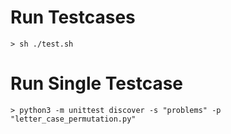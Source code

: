 # Run Testcases

`> sh ./test.sh`

# Run Single Testcase

`> python3 -m unittest discover -s "problems" -p "letter_case_permutation.py"`
